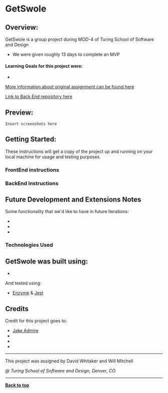 # GetSwole

## Overview:

GetSwole is a group project during MOD-4 of Turing School of Software and Design
- We were given roughly 13 days to complete an MVP

#### Learning Goals for this project were:
- 

[More information about original assignment can be found here](http://frontend.turing.io/projects/capstone.html)

[Link to Back End repository here](https://github.com/timnallen/BE-GetSwole)

## Preview:

`Insert screenshots here`

## Getting Started:

These instructions will get a copy of the project up and running on your local machine for usage and testing purposes.

### FrontEnd instructions


### BackEnd instructions


## Future Development and Extensions Notes

Some functionality that we'd like to have in future iterations:

- 
- 
- 

### Technologies Used
GetSwole was built using: 
- 
- 

And tested using:
- [Enzyme](https://airbnb.io/enzyme/) & [Jest](https://airbnb.io/enzyme/docs/guides/jest.html)

## Credits
Credit for this project goes to: 
- [Jake Admire](https://github.com/JakeAdmire)
- 
- 
- 

---
This project was assigned by David Whitaker and Will Mitchell

*@ Turing School of Software and Design, Denver, CO.*

---
**[Back to top](https://github.com/JakeAdmire/JA-DC-EF-TA--GetSwol/blob/master/README.md#getswole)**
